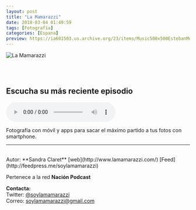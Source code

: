 ```yaml
---
layout: post
title: "La Mamarazzi"
date: 2018-03-04 01:49:59
tags: [Fotografía]
categories: [Espana]
preview: https://ia601503.us.archive.org/23/items/Music500x500EstebanMontoya/Mamarazzi300-Sandra.jpeg
---
```


![La Mamarazzi](https://ia601503.us.archive.org/23/items/Music500x500EstebanMontoya/Mamarazzi500-Sandra.jpeg)

<br/>
<br/>

## Escucha su más reciente episodio

<!--reproductor-feed=http://feedpress.me/soylamamarazzi-->
<!--reproductor-start-->
<audio id="audio" preload="auto" controls="" src="http://tracking.feedpress.it/link/16563/8954675/movilizadas_con_verito_monetta.mp3"></audio>
<!--reproductor-end-->

Fotografía con móvil y apps para sacar el máximo partido a tus fotos con smartphone.  

_ _ _
<br>
Autor: **Sandra Claret**   
[web](http://www.lamamarazzi.com/)  
[Feed](http://feedpress.me/soylamamarazzi)  

Pertenece a la red **Nación Podcast**  


**Contacta:**  
Twitter: [@soylamamarazzi](https://twitter.com/soylamamarazzi)  
Correo: [soylamamarazzi@gmail.com](mailto:soylamamarazzi@gmail.com)  
